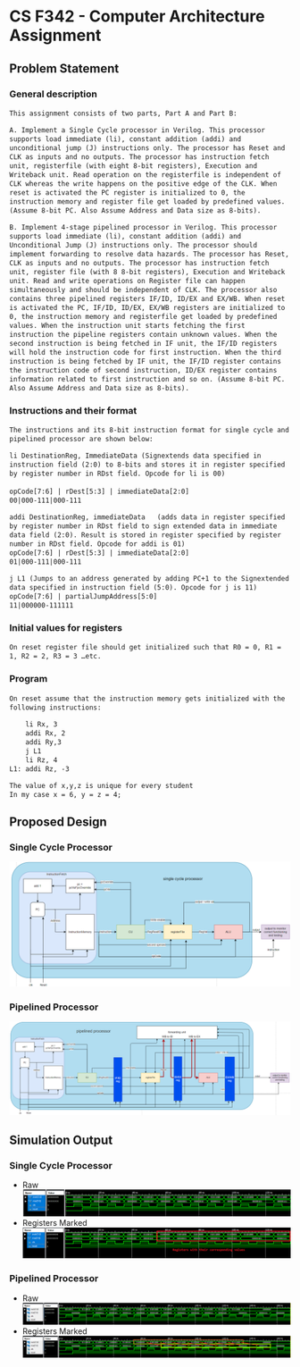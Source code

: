 # CS F342 - Computer Architecture Assignment

## Problem Statement

### General description
```
This assignment consists of two parts, Part A and Part B:
```
```
A. Implement a Single Cycle processor in Verilog. This processor supports load immediate (li), constant addition (addi) and unconditional jump (J) instructions only. The processor has Reset and CLK as inputs and no outputs. The processor has instruction fetch unit, registerfile (with eight 8-bit registers), Execution and Writeback unit. Read operation on the registerfile is independent of CLK whereas the write happens on the positive edge of the CLK. When reset is activated the PC register is initialized to 0, the instruction memory and register file get loaded by predefined values. (Assume 8-bit PC. Also Assume Address and Data size as 8-bits). 
```
```
B. Implement 4-stage pipelined processor in Verilog. This processor supports load immediate (li), constant addition (addi) and Unconditional Jump (J) instructions only. The processor should implement forwarding to resolve data hazards. The processor has Reset, CLK as inputs and no outputs. The processor has instruction fetch unit, register file (with 8 8-bit registers), Execution and Writeback unit. Read and write operations on Register file can happen simultaneously and should be independent of CLK. The processor also contains three pipelined registers IF/ID, ID/EX and EX/WB. When reset is activated the PC, IF/ID, ID/EX, EX/WB registers are initialized to 0, the instruction memory and registerfile get loaded by predefined values. When the instruction unit starts fetching the first instruction the pipeline registers contain unknown values. When the second instruction is being fetched in IF unit, the IF/ID registers will hold the instruction code for first instruction. When the third instruction is being fetched by IF unit, the IF/ID register contains the instruction code of second instruction, ID/EX register contains information related to first instruction and so on. (Assume 8-bit PC. Also Assume Address and Data size as 8-bits). 
```
### Instructions and their format
```
The instructions and its 8-bit instruction format for single cycle and pipelined processor are shown below:
```
```
li DestinationReg, ImmediateData (Signextends data specified in instruction field (2:0) to 8-bits and stores it in register specified by register number in RDst field. Opcode for li is 00)

opCode[7:6] | rDest[5:3] | immediateData[2:0]
00|000-111|000-111
```
```
addi DestinationReg, immediateData   (adds data in register specified by register number in RDst field to sign extended data in immediate data field (2:0). Result is stored in register specified by register number in RDst field. Opcode for addi is 01)
opCode[7:6] | rDest[5:3] | immediateData[2:0]
01|000-111|000-111
```
```
j L1 (Jumps to an address generated by adding PC+1 to the Signextended data specified in instruction field (5:0). Opcode for j is 11)
opCode[7:6] | partialJumpAddress[5:0]
11|000000-111111
```
### Initial values for registers
```
On reset register file should get initialized such that R0 = 0, R1 = 1, R2 = 2, R3 = 3 …etc.
```
### Program
```
On reset assume that the instruction memory gets initialized with the following instructions: 
```
``` x86 assembly
    li Rx, 3
    addi Rx, 2
    addi Ry,3
    j L1
    li Rz, 4
L1: addi Rz, -3
```
```
The value of x,y,z is unique for every student
In my case x = 6, y = z = 4;
```

## Proposed Design
### Single Cycle Processor
![](./imgs/solutionDesign/singleCycle.png)
### Pipelined Processor
![](./imgs/solutionDesign/pipelined.png)

## Simulation Output
### Single Cycle Processor
- Raw
![](./imgs/outputs/rawSingleCycle.png)
- Registers Marked
![](./imgs/outputs/markedSingleCycle.png)
### Pipelined Processor
- Raw
![](./imgs/outputs/rawPipelined.png)
- Registers Marked
![](./imgs/outputs/markedPipelined.png)